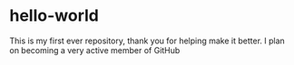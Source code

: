 # hello-world
This is my first ever repository, thank you for helping make it better.
I plan on becoming a very active member of GitHub
